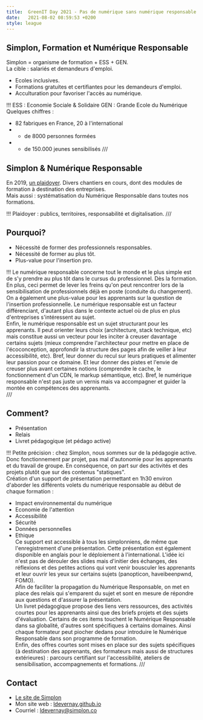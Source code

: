 ```yaml
---
title:  GreenIT Day 2021 - Pas de numérique sans numérique responsable et durable (et dès les premiers pas)
date:   2021-08-02 08:59:53 +0200
style: league
---
```

## Simplon, Formation et Numérique Responsable
Simplon = organisme de formation + ESS + GEN.  
La cible : salariés et demandeurs d'emploi.  
* Ecoles inclusives.
* Formations gratuites et certifiantes pour les demandeurs d'emploi.
* Acculturation pour favoriser l'accès au numérique.
   
!!!
ESS : Economie Sociale & Solidaire
GEN : Grande Ecole du Numérique  
Quelques chiffres : 
* 82 fabriques en France, 20 à l'international
* + de 8000 personnes formées
* + de 150.000 jeunes sensibilisés
///
## Simplon & Numérique Responsable  
En 2019, [un plaidoyer](https://plaidoyer.simplon.co/).
Divers chantiers en cours, dont des modules de formation à destination des entreprises.  
Mais aussi : systématisation du Numérique Responsable dans toutes nos formations. 
  
!!!
Plaidoyer : publics, territoires, responsabilité et digitalisation.
///
## Pourquoi?
* Nécessité de former des professionnels responsables. 
* Nécessité de former au plus tôt. 
* Plus-value pour l'insertion pro. 
  
!!!
Le numérique responsable concerne tout le monde et le plus simple est de s'y prendre au plus tôt dans le cursus du professionnel. Dès la formation. En plus, ceci permet de lever les freins qu'on peut rencontrer lors de la sensibilisation de professionnels déjà en poste (conduite du changement).  
On a également une plus-value pour les apprenants sur la question de l'insertion professionnelle. Le numérique responsable est un facteur différenciant, d'autant plus dans le contexte actuel où de plus en plus d'entreprises s'intéressent au sujet.  
Enfin, le numérique responsable est un sujet structurant pour les apprenants. Il peut orienter leurs choix (architecture, stack technique, etc) mais constitue aussi un vecteur pour les inciter à creuser davantage certains sujets (mieux comprendre l'architecteur pour mettre en place de l'écoconception, approfondir la structure des pages afin de veiller à leur accessibilité, etc). Bref, leur donner du recul sur leurs pratiques et alimenter leur passion pour ce domaine. Et leur donner des pistes et l'envie de creuser plus avant certaines notions (comprendre le cache, le fonctionnement d'un CDN, le markup sémantique, etc). Bref, le numérique responsable n'est pas juste un vernis mais va accompagner et guider la montée en compétences des apprenants.  
///
## Comment?
* Présentation
* Relais 
* Livret pédagogique 
(et pédago active)
  
!!!
Petite précision : chez Simplon, nous sommes sur de la pédagogie active. Donc fonctionnement par projet, pas mal d'autonomie pour les apprenants et du travail de groupe. En conséquence, on part sur des activités et des projets plutôt que sur des contenus "statiques".  
Création d'un support de présentation permettant en 1h30 environ d'aborder les différents volets du numérique responsable au début de chaque formation : 
* Impact environnemental du numérique
* Economie de l'attention
* Accessibilité
* Sécurité
* Données personnelles
* Ethique  
Ce support est accessible à tous les simplonniens, de même que l'enregistrement d'une présentation. Cette présentation est également disponible en anglais pour le déploiement à l'international. L'idée ici n'est pas de dérouler des slides mais d'initier des échanges, des réflexions et des petites actions qui vont venir bousculer les apprenants et leur ouvrir les yeux sur certains sujets (panopticon, haveibeenpwnd, FOMO).    
Afin de faciliter la propagation du Numérique Responsable, on met en place des relais qui s'emparent du sujet et sont en mesure de répondre aux questions et d'assurer la présentation.  
Un livret pédagogique propose des liens vers ressources, des activités courtes pour les apprenants ainsi que des briefs projets et des sujets d'évaluation. Certains de ces items touchent le Numérique Responsable dans sa globalité, d'autres sont spécifiques à certains domaines. Ainsi chaque formateur peut piocher dedans pour introduire le Numérique Responsable dans son programme de formation.  
Enfin, des offres courtes sont mises en place sur des sujets spécifiques (à destination des apprenants, des formateurs mais aussi de structures extérieures) : parcours certifiant sur l'accessibilité, ateliers de sensibilisation, accompagnements et formations. 
///
## Contact
* [Le site de Simplon](https://simplon.co)
* Mon site web : [ldevernay.github.io](https://ldevernay.github.io/)
* Courriel : ldevernay@simplon.co
